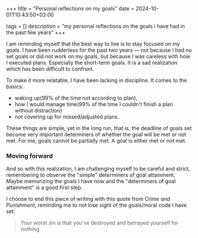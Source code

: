 +++
title = "Personal reflections on my goals"
date = 2024-10-01T10:43:50+03:00

tags = []
description = "my personal reflections on the goals i have had in the past few years"
+++

I am reminding myself that the best way to live is to stay focused on my goals. I have been rudderless for the past two years — not because I had no set goals or did not work on my goals, but because I was careless with how I executed plans. Especially the short-term goals. It is a sad realization which has been difficult to confront.

 To make it more relatable, I have been lacking in discipline. It comes to the basics:
 - waking up(99% of the time not according to plan), 
 - how I would manage time(99% of the time I couldn't finish a plan without distraction)
 - not covering up for missed/adjusted plans.

These things are simple, yet in the long run, that is, the deadline of goals set become very important determiners of whether the goal will be met or not met. For me, goals cannot be partially met. A goal is either met or not met.

### Moving forward
And so with this realization, I am challenging myself to be careful and strict, remembering to observe the "simple" determiners of goal attainment. Maybe memorizing the goals I have now and the "determiners of goal attainment" is a good first step.

I choose to end this piece of writing with this quote from *Crime and Punishment*, reminding me to not lose sight of the goals/moral code I have set:

> Your worst sin is that you've destroyed and betrayed yourself for nothing
